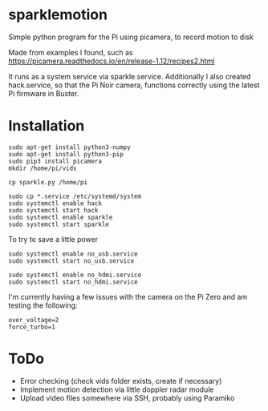 # sparklemotion

Simple python program for the Pi using picamera, to record motion to disk

Made from examples I found, such as https://picamera.readthedocs.io/en/release-1.12/recipes2.html

It runs as a system service via sparkle.service.  Additionally I also created hack.service, so that the Pi Noir camera, functions
correctly using the latest Pi firmware in Buster.

# Installation

```
sudo apt-get install python3-numpy
sudo apt-get install python3-pip
sudo pip3 install picamera
mkdir /home/pi/vids

cp sparkle.py /home/pi

sudo cp *.service /etc/systemd/system
sudo systemctl enable hack
sudo systemctl start hack
sudo systemctl enable sparkle
sudo systemctl start sparkle
```

To try to save a little power

```
sudo systemctl enable no_usb.service
sudo systemctl start no_usb.service

sudo systemctl enable no_hdmi.service
sudo systemctl start no_hdmi.service
```

I'm currently having a few issues with the camera on the Pi Zero and am testing
the following:

```
over_voltage=2
force_turbo=1
```

# ToDo

* Error checking (check vids folder exists, create if necessary)
* Implement motion detection via little doppler radar module
* Upload video files somewhere via SSH, probably using Paramiko 

